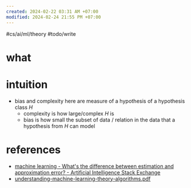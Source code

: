 ```yaml
---
created: 2024-02-22 03:31 AM +07:00
modified: 2024-02-24 21:55 PM +07:00
---
```

#cs/ai/ml/theory #todo/write 

# what
# intuition
- bias and complexity here are measure of a hypothesis of a hypothesis class $H$
    - complexity is how large/complex $H$ is
    - bias is how small the subset of data / relation in the data that a hypothesis from $H$ can model

# references
- [machine learning - What's the difference between estimation and approximation error? - Artificial Intelligence Stack Exchange](https://ai.stackexchange.com/questions/23875/whats-the-difference-between-estimation-and-approximation-error)
- [understanding-machine-learning-theory-algorithms.pdf](https://www.cs.huji.ac.il/~shais/Un-derstandingMachineLearning/understanding-machine-learning-theory-algorithms.pdf#page=64)